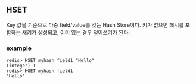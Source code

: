## HSET
Key 값을 기준으로 다중 field/value를 갖는 Hash Store이다. 키가 없으면 해시를 포함하는 새키가 생성되고, 이미 있는 경우 덮어쓰기가 된다.

### example
```
redis> HSET myhash field1 "Hello"
(integer) 1
redis> HGET myhash field1
"Hello"
```
